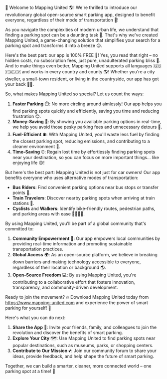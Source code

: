 🚨 Welcome to Mapping United 🌎! We're thrilled to introduce our revolutionary global open-source smart parking app, designed to benefit everyone, regardless of their mode of transportation 💪!

As you navigate the complexities of modern urban life, we understand that finding a parking spot can be a daunting task 🤯. That's why we've created Mapping United, a game-changing solution that simplifies your search for a parking spot and transforms it into a breeze 😌.

Here's the best part: our app is 100% FREE 💸! Yes, you read that right – no hidden costs, no subscription fees, just pure, unadulterated parking bliss 🎉. And to make things even better, Mapping United supports all languages 🇬🇧🇫🇷🇯🇵 and works in every country and county 🌎! Whether you're a city dweller, a small-town resident, or living in the countryside, our app has got your back 🏃‍♀️.

So, what makes Mapping United so special? Let us count the ways:

1. **Faster Parking** ⏱️: No more circling around aimlessly! Our app helps you find parking spots quickly and efficiently, saving you time and reducing frustration 😊.
2. **Money-Saving** 💸: By showing you available parking options in real-time, we help you avoid those pesky parking fees and unnecessary detours 🚗.
3. **Fuel-Efficient** ⛽️: With Mapping United, you'll waste less fuel by finding the closest parking spot, reducing emissions, and contributing to a cleaner environment 🌳.
4. **Time-Saving** ⏰: Regain lost time by effortlessly finding parking spots near your destination, so you can focus on more important things... like enjoying life 😊!

But here's the best part: Mapping United is not just for car owners! Our app benefits everyone who uses alternative modes of transportation:

* **Bus Riders**: Find convenient parking options near bus stops or transfer points 🚌.
* **Train Travelers**: Discover nearby parking spots when arriving at train stations 🚂.
* **Cyclists** and **Walkers**: Identify bike-friendly routes, pedestrian paths, and parking areas with ease 🚴‍♀️🏃‍♂️.

By using Mapping United, you'll be part of a global community that's committed to:

1. **Community Empowerment** 💪: Our app empowers local communities by providing real-time information and promoting sustainable transportation practices.
2. **Global Access** 🌍: As an open-source platform, we believe in breaking down barriers and making technology accessible to everyone, regardless of their location or background 🌎.
3. **Open-Source Freedom** 💻: By using Mapping United, you're contributing to a collaborative effort that fosters innovation, transparency, and community-driven development.

Ready to join the movement? 🔥 Download Mapping United today from https://www.mapping-united.com and experience the power of smart parking for yourself! 🎉

Here's what you can do next:

1. **Share the App** 📱: Invite your friends, family, and colleagues to join the revolution and discover the benefits of smart parking.
2. **Explore Your City** 🗺️: Use Mapping United to find parking spots near popular destinations, such as museums, parks, or shopping centers.
3. **Contribute to Our Mission** 💕: Join our community forum to share your ideas, provide feedback, and help shape the future of smart parking.

Together, we can build a smarter, cleaner, more connected world – one parking spot at a time! 🌟